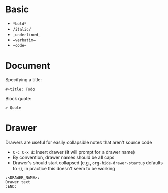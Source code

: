 # Basic

- `*bold*`
- `/italic/`
- `_underlined_`
- `=verbatim=`
- `~code~`

# Document

Specifying a title:

```
#+title: Todo
```

Block quote:

```
> Quote
```

# Drawer

Drawers are useful for easily collapsible notes that aren't source code

- `C-c C-x d`: Insert drawer (it will prompt for a drawer name)
- By convention, drawer names should be all caps
- Drawer's should start collapsed (e.g., `org-hide-drawer-startup` defaults to `t`), in practice this doesn't seem to be working

```
:<DRAWER_NAME>:
Drawer text
:END:
```
